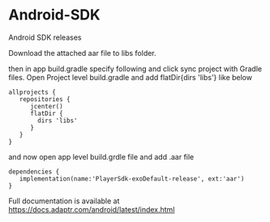 # Android-SDK
Android SDK releases

Download the attached aar file to libs folder.

then in app build.gradle specify following and click sync project with Gradle files. Open Project level build.gradle and add flatDir{dirs 'libs'} like below
```
allprojects {
   repositories {
      jcenter()
      flatDir {
        dirs 'libs'
      }
   }
}
```
and now open app level build.grdle file and add .aar file

    dependencies {
       implementation(name:'PlayerSdk-exoDefault-release', ext:'aar')
    }

Full documentation is available at https://docs.adaptr.com/android/latest/index.html
